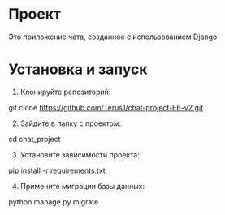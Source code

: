 # Проект
Это приложение чата, созданное с использованием Django

# Установка и запуск
1. Клонируйте репозиторий:

git clone https://github.com/Terus1/chat-project-E6-v2.git

2. Зайдите в папку с проектом:

cd chat_project

3. Установите зависимости проекта:

pip install -r requirements.txt

4. Примените миграции базы данных:

python manage.py migrate
